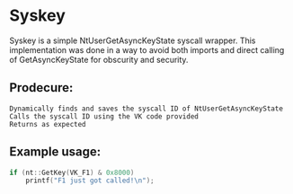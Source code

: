 # Syskey

Syskey is a simple NtUserGetAsyncKeyState syscall wrapper.
This implementation was done in a way to avoid both imports and direct calling of GetAsyncKeyState for obscurity and security.

## Prodecure:

    Dynamically finds and saves the syscall ID of NtUserGetAsyncKeyState
    Calls the syscall ID using the VK code provided
    Returns as expected
	
## Example usage:
```cpp
if (nt::GetKey(VK_F1) & 0x8000)
	printf("F1 just got called!\n");
```
